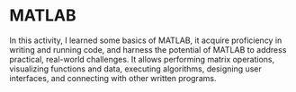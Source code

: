 # MATLAB
In this activity, I learned some basics of MATLAB, it acquire proficiency in writing and running code, and harness the potential of MATLAB to address practical, real-world challenges.
It allows performing matrix operations, visualizing functions and data, executing algorithms, designing user interfaces, and connecting with other written programs.
